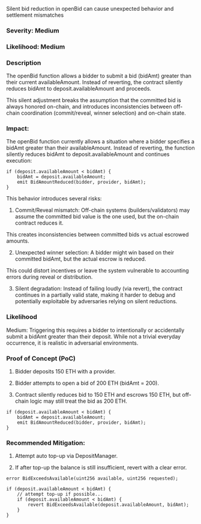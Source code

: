 Silent bid reduction in openBid can cause unexpected behavior and settlement mismatches

### Severity: Medium
### Likelihood: Medium

### Description
The openBid function allows a bidder to submit a bid (bidAmt) greater than their current availableAmount. Instead of reverting, the contract silently reduces bidAmt to deposit.availableAmount and proceeds.

This silent adjustment breaks the assumption that the committed bid is always honored on-chain, and introduces inconsistencies between off-chain coordination (commit/reveal, winner selection) and on-chain state.

### Impact:
The openBid function currently allows a situation where a bidder specifies a bidAmt greater than their availableAmount. Instead of reverting, the function silently reduces bidAmt to deposit.availableAmount and continues execution:
```solidity
if (deposit.availableAmount < bidAmt) {
    bidAmt = deposit.availableAmount;
    emit BidAmountReduced(bidder, provider, bidAmt);
}
```

This behavior introduces several risks:

1. Commit/Reveal mismatch: Off-chain systems (builders/validators) may assume the committed bid value is the one used, but the on-chain contract reduces it.

This creates inconsistencies between committed bids vs actual escrowed amounts.

2. Unexpected winner selection: A bidder might win based on their committed bidAmt, but the actual escrow is reduced.

This could distort incentives or leave the system vulnerable to accounting errors during reveal or distribution.

3. Silent degradation: Instead of failing loudly (via revert), the contract continues in a partially valid state, making it harder to debug and potentially exploitable by adversaries relying on silent reductions.

### Likelihood
Medium: Triggering this requires a bidder to intentionally or accidentally submit a bidAmt greater than their deposit. While not a trivial everyday occurrence, it is realistic in adversarial environments. 

### Proof of Concept (PoC)
1. Bidder deposits 150 ETH with a provider.

2. Bidder attempts to open a bid of 200 ETH (bidAmt = 200).

3. Contract silently reduces bid to 150 ETH and escrows 150 ETH, but off-chain logic may still treat the bid as 200 ETH.

```solidity
if (deposit.availableAmount < bidAmt) {
    bidAmt = deposit.availableAmount;
    emit BidAmountReduced(bidder, provider, bidAmt);
}
```

### Recommended Mitigation:
1. Attempt auto top-up via DepositManager.

2. If after top-up the balance is still insufficient, revert with a clear error.

```solidity
error BidExceedsAvailable(uint256 available, uint256 requested);
```
```solidity
if (deposit.availableAmount < bidAmt) {
    // attempt top-up if possible...
    if (deposit.availableAmount < bidAmt) {
        revert BidExceedsAvailable(deposit.availableAmount, bidAmt);
    }
}
```